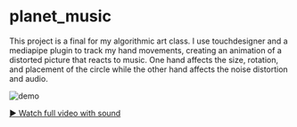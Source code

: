 # planet_music

This project is a final for my algorithmic art class. I use touchdesigner and a mediapipe plugin to track my hand movements, creating an animation of a distorted picture that reacts to music. One hand affects the size, rotation, and placement of the circle while the other hand affects the noise distortion and audio. 

![demo](https://github.com/angzla/planet_music/blob/main/demo.gif)

[▶️ Watch full video with sound](https://youtu.be/jd4zbvHCj8Q)
